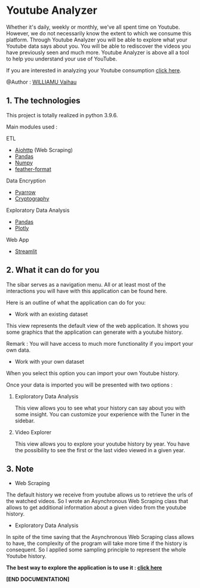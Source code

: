 # Youtube Analyzer

Whether it's daily, weekly or monthly, we've all spent time on Youtube. However, we do not necessarily know the extent to which we consume this platform. Through Youtube Analyzer you will be able to explore what your Youtube data says about you. You will be able to rediscover the videos you have previously seen and much more. Youtube Analyzer is above all a tool to help you understand your use of YouTube.

If you are interested in analyzing your Youtube consumption [click here](https://share.streamlit.io/wvaihau/youtubeanalyzer/main/analyzer.py).

@Author : [WILLIAMU Vaihau](https://www.linkedin.com/in/vaihau-williamu/)

## 1. The technologies

This project is totally realized in python 3.9.6.

Main modules used :

ETL

- [Aiohttp](https://pypi.org/project/aiohttp/) (Web Scraping)
- [Pandas](https://pypi.org/project/pandas/)
- [Numpy](https://pypi.org/project/numpy/)
- [feather-format](https://pypi.org/project/feather-format/)

Data Encryption

- [Pyarrow](https://pypi.org/project/pyarrow/)
- [Cryptography](https://pypi.org/project/cryptography/)

Exploratory Data Analysis

- [Pandas](https://pypi.org/project/pandas/)
- [Plotly](https://pypi.org/project/plotly/)

Web App

- [Streamlit](https://pypi.org/project/streamlit/)

## 2. What it can do for you

The sibar serves as a navigation menu. All or at least most of the interactions you will have with this application can be found here.

Here is an outline of what the application can do for you:

- Work with an existing dataset

This view represents the default view of the web application. It shows you some graphics that the application can generate with a youtube history.

Remark : You will have access to much more functionality if you import your own data.

- Work with your own dataset

When you select this option you can import your own Youtube history.

Once your data is imported you will be presented with two options :

1. Exploratory Data Analysis

    This view allows you to see what your history can say about you with some insight. You can customize your experience with the Tuner in the sidebar.

2. Video Explorer

    This view allows you to explore your youtube history by year. You have the possibility to see the first or the last video viewed in a given year.

## 3. Note

- Web Scraping

The default history we receive from youtube allows us to retrieve the urls of the watched videos. So I wrote an Asynchronous Web Scraping class that allows to get additional information about a given video from the youtube history.

- Exploratory Data Analysis

In spite of the time saving that the Asynchronous Web Scraping class allows to have, the complexity of the program will take more time if the history is consequent. So I applied some sampling principle to represent the whole Youtube history.

**The best way to explore the application is to use it : [click here](https://share.streamlit.io/wvaihau/youtubeanalyzer/main/analyzer.py)**

**[END DOCUMENTATION]**